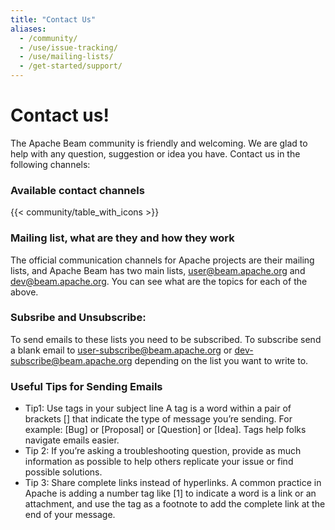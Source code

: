 ```yaml
---
title: "Contact Us"
aliases:
  - /community/
  - /use/issue-tracking/
  - /use/mailing-lists/
  - /get-started/support/
---
```


<!--
Licensed under the Apache License, Version 2.0 (the "License");
you may not use this file except in compliance with the License.
You may obtain a copy of the License at

http://www.apache.org/licenses/LICENSE-2.0

Unless required by applicable law or agreed to in writing, software
distributed under the License is distributed on an "AS IS" BASIS,
WITHOUT WARRANTIES OR CONDITIONS OF ANY KIND, either express or implied.
See the License for the specific language governing permissions and
limitations under the License.
-->

# Contact us!

The Apache Beam community is friendly and welcoming. We are glad to help with any
question, suggestion or idea you have. Contact us in the following channels:

### Available contact channels

{{< community/table_with_icons >}}

### Mailing list, what are they and how they work

The official communication channels for Apache projects are their mailing lists, and Apache
Beam has two main lists, user@beam.apache.org and dev@beam.apache.org. You can see
what are the topics for each of the above.

### Subsribe and Unsubscribe:

To send emails to these lists you need to be subscribed. To subscribe send a blank email to [user-subscribe@beam.apache.org](user-subscribe@beam.apache.org) or [dev-subscribe@beam.apache.org](dev-subscribe@beam.apache.org) depending on the list you want to write to.

### Useful Tips for Sending Emails

- Tip1: Use tags in your subject line
  A tag is a word within a pair of brackets [] that indicate the type of message you’re sending. For example: [Bug] or [Proposal] or [Question] or [Idea]. Tags help folks navigate emails easier.
- Tip 2: If you’re asking a troubleshooting question, provide as much information as possible to help others replicate your issue or find possible solutions.
- Tip 3: Share complete links instead of hyperlinks. A common practice in Apache is adding a number tag like [1] to indicate a word is a link or an attachment, and use the tag as a footnote to add the complete link at the end of your message.
